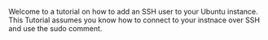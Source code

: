 Welcome to a tutorial on how to add an SSH user to your Ubuntu instance.
This Tutorial assumes you know how to connect to your instnace over SSH and use the sudo comment.


